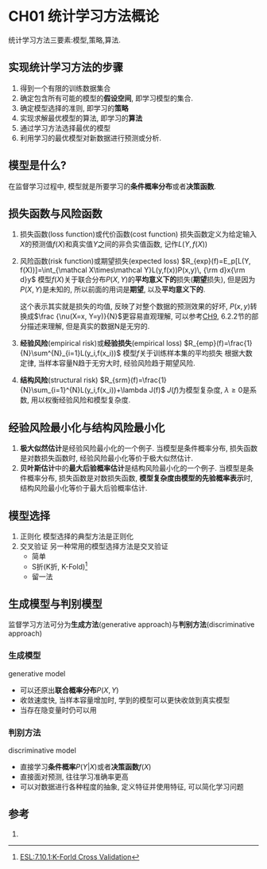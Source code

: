 # CH01 统计学习方法概论

统计学习方法三要素:模型,策略,算法.

## 实现统计学习方法的步骤
1. 得到一个有限的训练数据集合
1. 确定包含所有可能的模型的**假设空间**, 即学习模型的集合.
1. 确定模型选择的准则, 即学习的**策略**
1. 实现求解最优模型的算法, 即学习的**算法**
1. 通过学习方法选择最优的模型
1. 利用学习的最优模型对新数据进行预测或分析.

## 模型是什么?
在监督学习过程中, 模型就是所要学习的**条件概率分布**或者**决策函数**.

## 损失函数与风险函数

1. 损失函数(loss function)或代价函数(cost function)
   损失函数定义为给定输入$X$的预测值$f(X)$和真实值$Y$之间的非负实值函数, 记作$L(Y,f(X))$

1. 风险函数(risk function)或期望损失(expected loss)
   $R_{exp}(f)=E_p[L(Y, f(X))]=\int_{\mathcal X\times\mathcal Y}L(y,f(x))P(x,y)\, {\rm d}x{\rm d}y$
   模型$f(X)$关于联合分布$P(X,Y)$的**平均意义下的**损失(**期望**损失), 但是因为$P(X,Y)$是未知的, 所以前面的用词是**期望**, 以及**平均意义下的**.

   这个表示其实就是损失的均值, 反映了对整个数据的预测效果的好坏, $P(x,y)$转换成$\frac {\nu(X=x, Y=y)}{N}$更容易直观理解, 可以参考[CH9](../CH9/README.md), 6.2.2节的部分描述来理解, 但是真实的数据N是无穷的.

1. **经验风险**(empirical risk)或**经验损失**(empirical loss)
   $R_{emp}(f)=\frac{1}{N}\sum^{N}_{i=1}L(y_i,f(x_i))$
   模型$f$关于训练样本集的平均损失
   根据大数定律, 当样本容量N趋于无穷大时, 经验风险趋于期望风险.

1. **结构风险**(structural risk)
   $R_{srm}(f)=\frac{1}{N}\sum_{i=1}^{N}L(y_i,f(x_i))+\lambda J(f)$
   $J(f)$为模型复杂度, $\lambda \geqslant 0$是系数, 用以权衡经验风险和模型复杂度.

## 经验风险最小化与结构风险最小化

 

1. **极大似然估计**是经验风险最小化的一个例子.
   当模型是条件概率分布, 损失函数是对数损失函数时, 经验风险最小化等价于极大似然估计.
1. **贝叶斯估计**中的**最大后验概率估计**是结构风险最小化的一个例子.
   当模型是条件概率分布, 损失函数是对数损失函数, **模型复杂度由模型的先验概率表示**时, 结构风险最小化等价于最大后验概率估计.

## 模型选择

1. 正则化
   模型选择的典型方法是正则化
1. 交叉验证
   另一种常用的模型选择方法是交叉验证
   - 简单
   - S折(K折, K-Fold)[^1]
   - 留一法



## 生成模型与判别模型

监督学习方法可分为**生成方法**(generative approach)与**判别方法**(discriminative approach)

### 生成模型

generative model

- 可以还原出**联合概率分布**$P(X,Y)$
- 收敛速度快, 当样本容量增加时, 学到的模型可以更快收敛到真实模型
- 当存在隐变量时仍可以用

### 判别方法

discriminative model

- 直接学习**条件概率**$P(Y|X)$或者**决策函数**$f(X)$
- 直接面对预测, 往往学习准确率更高
- 可以对数据进行各种程度的抽象,  定义特征并使用特征, 可以简化学习问题

## 参考

1. [^1]: [ESL:7.10.1:K-Forld Cross Validation](##参考)
